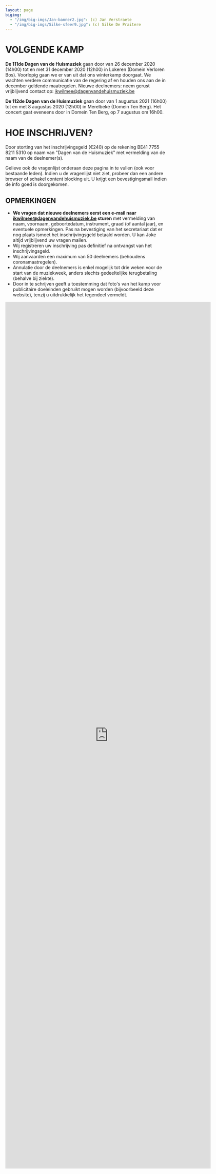 ```yaml
---
layout: page
bigimg:
  - "/img/big-imgs/Jan-banner2.jpg": (c) Jan Verstraete
  - "/img/big-imgs/Silke-sfeer9.jpg": (c) Silke De Praitere
---
```


# VOLGENDE KAMP

**De 111de Dagen van de Huismuziek** gaan door van 26 december 2020 (14h00) tot en met 31 december 2020 (12h00) in Lokeren (Domein Verloren Bos). Voorlopig gaan we er van uit dat ons winterkamp doorgaat. We wachten verdere communicatie van de regering af en houden ons aan de in december geldende maatregelen. Nieuwe deelnemers: neem gerust vrijblijvend contact op: ikwilmee@dagenvandehuismuziek.be

**De 112de Dagen van de Huismuziek** gaan door van 1 augustus 2021 (16h00) tot en met 8 augustus 2020 (12h00) in Merelbeke (Domein Ten Berg). Het concert gaat eveneens door in Domein Ten Berg, op 7 augustus om 16h00. 


# HOE INSCHRIJVEN?

Door storting van het inschrijvingsgeld (€240) op de rekening BE41 7755 8211 5310 op naam van "Dagen van de Huismuziek" met vermelding van de naam van de deelnemer(s).

Gelieve ook de vragenlijst onderaan deze pagina in te vullen (ook voor bestaande leden). Indien u de vragenlijst niet ziet, probeer dan een andere browser of schakel content blocking uit. U krijgt een bevestigingsmail indien de info goed is doorgekomen.

## OPMERKINGEN
* **We vragen dat nieuwe deelnemers eerst een e-mail naar ikwilmee@dagenvandehuismuziek.be sturen** met vermelding van naam, voornaam, geboortedatum, instrument, graad (of aantal jaar), en eventuele opmerkingen. Pas na bevestiging van het secretariaat dat er nog plaats ismoet het inschrijvingsgeld betaald worden. U kan Joke altijd vrijblijvend uw vragen mailen.
* Wij registreren uw inschrijving pas definitief na ontvangst van het inschrijvingsgeld.
* Wij aanvaarden een maximum van 50 deelnemers (behoudens coronamaatregelen).
* Annulatie door de deelnemers is enkel mogelijk tot drie weken voor de start van de muziekweek, anders slechts gedeeltelijke terugbetaling (behalve bij ziekte).
* Door in te schrijven geeft u toestemming dat foto's van het kamp voor publicitaire doeleinden gebruikt mogen worden (bijvoorbeeld deze website), tenzij u uitdrukkelijk het tegendeel vermeldt.

<iframe src="https://docs.google.com/forms/d/e/1FAIpQLSdKqjpv8u8EJnWp01HnVCBc6kAXkATGfN-n1u4mwUqQJ02vXA/viewform?embedded=true" width="640" height="2700" frameborder="0" marginheight="0" marginwidth="0">Laden…</iframe>


